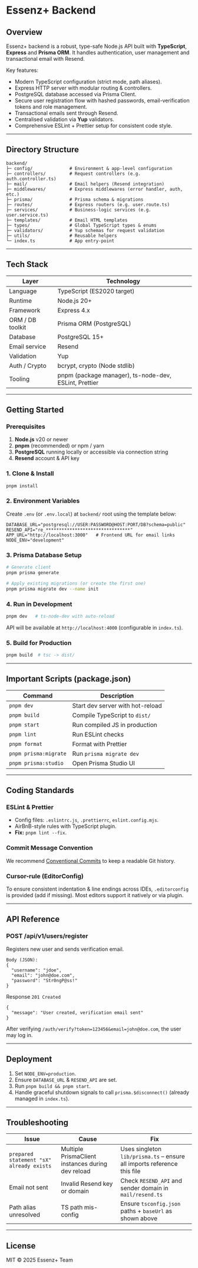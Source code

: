 # Essenz+ Backend

## Overview
Essenz+ backend is a robust, type-safe Node.js API built with **TypeScript**, **Express** and **Prisma ORM**. It handles authentication, user management and transactional email with Resend.

Key features:
- Modern TypeScript configuration (strict mode, path aliases).
- Express HTTP server with modular routing & controllers.
- PostgreSQL database accessed via Prisma Client.
- Secure user registration flow with hashed passwords, email-verification tokens and role management.
- Transactional emails sent through Resend.
- Centralised validation via **Yup** validators.
- Comprehensive ESLint + Prettier setup for consistent code style.

---

## Directory Structure
```
backend/
├─ config/              # Environment & app-level configuration
├─ controllers/         # Request controllers (e.g. auth.controller.ts)
├─ mail/                # Email helpers (Resend integration)
├─ middlewares/         # Express middlewares (error handler, auth, etc.)
├─ prisma/              # Prisma schema & migrations
├─ routes/              # Express routers (e.g. user.route.ts)
├─ services/            # Business-logic services (e.g. user.service.ts)
├─ templates/           # Email HTML templates
├─ types/               # Global TypeScript types & enums
├─ validators/          # Yup schemas for request validation
├─ utils/               # Reusable helpers
└─ index.ts             # App entry-point
```

---

## Tech Stack
| Layer              | Technology |
|--------------------|------------|
| Language           | TypeScript (ES2020 target) |
| Runtime            | Node.js 20+ |
| Framework          | Express 4.x |
| ORM / DB toolkit   | Prisma ORM (PostgreSQL) |
| Database           | PostgreSQL 15+ |
| Email service      | Resend |
| Validation         | Yup |
| Auth / Crypto      | bcrypt, crypto (Node stdlib) |
| Tooling            | pnpm (package manager), ts-node-dev, ESLint, Prettier |

---

## Getting Started
### Prerequisites
1. **Node.js** v20 or newer
2. **pnpm** (recommended) or npm / yarn
3. **PostgreSQL** running locally or accessible via connection string
4. **Resend** account & API key

### 1. Clone & Install
```bash
pnpm install
```

### 2. Environment Variables
Create `.env` (or `.env.local`) at `backend/` root using the template below:
```env
DATABASE_URL="postgresql://USER:PASSWORD@HOST:PORT/DB?schema=public"
RESEND_API="re_********************************"
APP_URL="http://localhost:3000"   # Frontend URL for email links
NODE_ENV="development"
```

### 3. Prisma Database Setup
```bash
# Generate client
pnpm prisma generate

# Apply existing migrations (or create the first one)
pnpm prisma migrate dev --name init
```

### 4. Run in Development
```bash
pnpm dev   # ts-node-dev with auto-reload
```
API will be available at `http://localhost:4000` (configurable in `index.ts`).

### 5. Build for Production
```bash
pnpm build  # tsc -> dist/
```

---

## Important Scripts (package.json)
| Command | Description |
|---------|-------------|
| `pnpm dev` | Start dev server with hot-reload |
| `pnpm build` | Compile TypeScript to `dist/` |
| `pnpm start` | Run compiled JS in production |
| `pnpm lint` | Run ESLint checks |
| `pnpm format` | Format with Prettier |
| `pnpm prisma:migrate` | Run `prisma migrate dev` |
| `pnpm prisma:studio` | Open Prisma Studio UI |

---

## Coding Standards
### ESLint & Prettier
- Config files: `.eslintrc.js`, `.prettierrc`, `eslint.config.mjs`.
- AirBnB-style rules with TypeScript plugin.
- **Fix:** `pnpm lint --fix`.

### Commit Message Convention
We recommend [Conventional Commits](https://www.conventionalcommits.org/) to keep a readable Git history.

### Cursor-rule (EditorConfig)
To ensure consistent indentation & line endings across IDEs, `.editorconfig` is provided (add if missing). Most editors support it natively or via plugin.

---

## API Reference
### POST /api/v1/users/register
Registers new user and sends verification email.
```
Body (JSON):
{
  "username": "jdoe",
  "email": "john@doe.com",
  "password": "Str0ngP@ss!"
}
```
Response `201 Created`
```
{
  "message": "User created, verification email sent"
}
```
After verifying `/auth/verify?token=123456&email=john@doe.com`, the user may log in.

---

## Deployment
1. Set `NODE_ENV=production`.
2. Ensure `DATABASE_URL` & `RESEND_API` are set.
3. Run `pnpm build && pnpm start`.
4. Handle graceful shutdown signals to call `prisma.$disconnect()` (already managed in `index.ts`).

---

## Troubleshooting
| Issue | Cause | Fix |
|-------|-------|-----|
| `prepared statement "sX" already exists` | Multiple PrismaClient instances during dev reload | Uses singleton `lib/prisma.ts` – ensure all imports reference this file |
| Email not sent | Invalid Resend key or domain | Check `RESEND_API` and sender domain in `mail/resend.ts` |
| Path alias unresolved | TS path mis-config | Ensure `tsconfig.json` paths + `baseUrl` as shown above |

---

## License
MIT © 2025 Essenz+ Team
